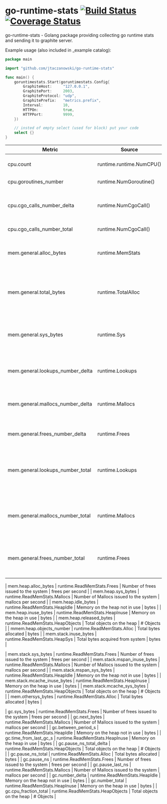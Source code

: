 # go-runtime-stats [![Build Status](https://travis-ci.org/jtaczanowski/go-runtime-stats.png?branch=master)](https://travis-ci.org/jtaczanowski/go-runtime-stats) [![Coverage Status](https://coveralls.io/repos/github/jtaczanowski/go-runtime-stats/badge.svg?branch=master)](https://coveralls.io/github/jtaczanowski/go-runtime-stats?branch=master)

go-runtime-stats - Golang package providing collecting go runtime stats and sending it to graphite server.

Example usage (also included in _example catalog):

```go
package main

import "github.com/jtaczanowski/go-runtime-stats"

func main() {
	goruntimestats.Start(goruntimestats.Config{
		GraphiteHost:     "127.0.0.1",
		GraphitePort:     2003,
		GraphiteProtocol: "udp",
		GraphitePrefix:   "metrics.prefix",
		Interval:         10,
		HTTPOn:           true,
		HTTPPort:         9999,
	})

	// insted of empty select (used for block) put your code
	select {}
}
```

| Metric                           | Source                           | Description                                                        | Unit               |
|----------------------------------|----------------------------------|--------------------------------------------------------------------|--------------------|
| cpu.count                        | runtime.runtime.NumCPU()         | Number of machine CPU                                              | number of CPUs     |
| cpu.goroutines_number            | runtime.NumGoroutine()           | Number of goroutines                                               | number             |
| cpu.cgo_calls_number_delta       | runtime.NumCgoCall()             | Delta of Cgo calls from last collect interval                      | number             |
| cpu.cgo_calls_number_total       | runtime.NumCgoCall()             | Summ of Cgo calls                                                  | number             |
| mem.general.alloc_bytes          | runtime.MemStats                 | Alloc is bytes of allocated heap objects.                          | bytes              |
| mem.general.total_bytes          | runtime.TotalAlloc               | TotalAlloc is cumulative bytes allocated for heap objects.         | bytes              |
| mem.general.sys_bytes            | runtime.Sys                      | Sys is the total bytes of memory obtained from the OS.             | bytes              |
| mem.general.lookups_number_delta | runtime.Lookups                  | Delta of Lookups from last collect interval                        | number             |
| mem.general.mallocs_number_delta | runtime.Mallocs                  | Delta of Mallocs from last collect interval                        | number             |
| mem.general.frees_number_delta   | runtime.Frees                    | Delta of Frees from last collect interval                          | number             |
| mem.general.lookups_number_total | runtime.Lookups                  | Lookups is the number of pointer lookups performed by the runtime. | number             |
| mem.general.mallocs_number_total | runtime.Mallocs                  | Mallocs is the cumulative count of heap objects allocated.         | number             |
| mem.general.frees_number_total   | runtime.Frees                    | Frees is the cumulative count of heap objects freed.               | number             |

| mem.heap.alloc_bytes             | runtime.ReadMemStats.Frees       | Number of frees issued to the system   | frees per second   |
| mem.heap.sys_bytes               | runtime.ReadMemStats.Mallocs     | Number of Mallocs issued to the system | mallocs per second |
| mem.heap.idle_bytes              | runtime.ReadMemStats.HeapIdle    | Memory on the heap not in use          | bytes              |
| mem.heap.inuse_bytes             | runtime.ReadMemStats.HeapInuse   | Memory on the heap in use              | bytes              |
| mem.heap.released_bytes          | runtime.ReadMemStats.HeapObjects | Total objects on the heap              | # Objects          |
| mmem.heap.objects_number         | runtime.ReadMemStats.Alloc       | Total bytes allocated                  | bytes              |
| mem.stack.inuse_bytes            | runtime.ReadMemStats.HeapSys     | Total bytes acquired from system       | bytes              |

| mem.stack.sys_bytes              | runtime.ReadMemStats.Frees       | Number of frees issued to the system   | frees per second   |
| mem.stack.mspan_inuse_bytes      | runtime.ReadMemStats.Mallocs     | Number of Mallocs issued to the system | mallocs per second |
| mem.stack.mspan_sys_bytes        | runtime.ReadMemStats.HeapIdle    | Memory on the heap not in use          | bytes              |
| mem.stack.mcache_inuse_bytes     | runtime.ReadMemStats.HeapInuse   | Memory on the heap in use              | bytes              |
| mem.stack.mcache_sys_bytes       | runtime.ReadMemStats.HeapObjects | Total objects on the heap              | # Objects          |
| mem.othersys_bytes               | runtime.ReadMemStats.Alloc       | Total bytes allocated                  | bytes              |

| gc.sys_bytes                     | runtime.ReadMemStats.Frees       | Number of frees issued to the system   | frees per second   |
| gc.next_bytes                    | runtime.ReadMemStats.Mallocs     | Number of Mallocs issued to the system | mallocs per second |
| gc.between_period_s              | runtime.ReadMemStats.HeapIdle    | Memory on the heap not in use          | bytes              |
| gc.time_from_last_gc_s           | runtime.ReadMemStats.HeapInuse   | Memory on the heap in use              | bytes              |
| gc.pause_ns_total_delta          | runtime.ReadMemStats.HeapObjects | Total objects on the heap              | # Objects          |
| gc.pause_ns_total                | runtime.ReadMemStats.Alloc       | Total bytes allocated                  | bytes              |
| gc.pause_ns                      | runtime.ReadMemStats.Frees       | Number of frees issued to the system   | frees per second   |
| gc.pause_last_ns                 | runtime.ReadMemStats.Mallocs     | Number of Mallocs issued to the system | mallocs per second |
| gc.number_delta                  | runtime.ReadMemStats.HeapIdle    | Memory on the heap not in use          | bytes              |
| gc.number_total                  | runtime.ReadMemStats.HeapInuse   | Memory on the heap in use              | bytes              |
| gc.cpu_fraction_total            | runtime.ReadMemStats.HeapObjects | Total objects on the heap              | # Objects          |
